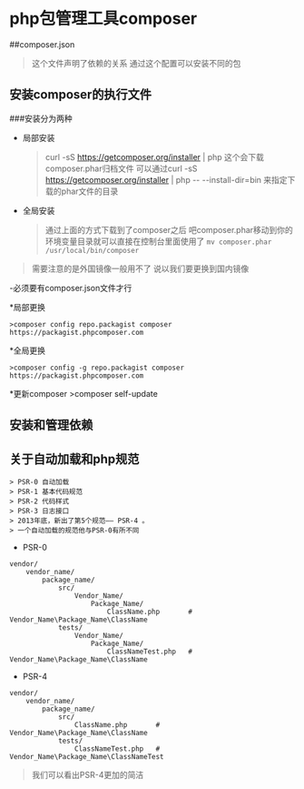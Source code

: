 # php包管理工具composer

##composer.json

>这个文件声明了依赖的关系
>通过这个配置可以安装不同的包

## 安装composer的执行文件

###安装分为两种
* 局部安装
	
	>curl -sS https://getcomposer.org/installer | php
	>这个会下载composer.phar归档文件
	>可以通过curl -sS https://getcomposer.org/installer | php -- --install-dir=bin
	>来指定下载的phar文件的目录

* 全局安装

	> 通过上面的方式下载到了composer之后
	> 吧composer.phar移动到你的环境变量目录就可以直接在控制台里面使用了
	> `mv composer.phar /usr/local/bin/composer`

>需要注意的是外国镜像一般用不了
>说以我们要更换到国内镜像

-必须要有composer.json文件才行

*局部更换

	>composer config repo.packagist composer https://packagist.phpcomposer.com

*全局更换
	
	>composer config -g repo.packagist composer https://packagist.phpcomposer.com

*更新composer
	>composer self-update

## 安装和管理依赖

## 关于自动加载和php规范

	> PSR-0 自动加载
	> PSR-1 基本代码规范
	> PSR-2 代码样式
	> PSR-3 日志接口	
	> 2013年底，新出了第5个规范—— PSR-4 。
	> 一个自动加载的规范他与PSR-0有所不同

- PSR-0
```
vendor/
    vendor_name/
        package_name/
            src/
                Vendor_Name/
                    Package_Name/
                        ClassName.php       # Vendor_Name\Package_Name\ClassName
            tests/
                Vendor_Name/
                    Package_Name/
                        ClassNameTest.php   # Vendor_Name\Package_Name\ClassName
```

- PSR-4
```
vendor/
    vendor_name/
        package_name/
            src/
                ClassName.php       # Vendor_Name\Package_Name\ClassName
            tests/
                ClassNameTest.php   # Vendor_Name\Package_Name\ClassNameTest
```

>我们可以看出PSR-4更加的简洁